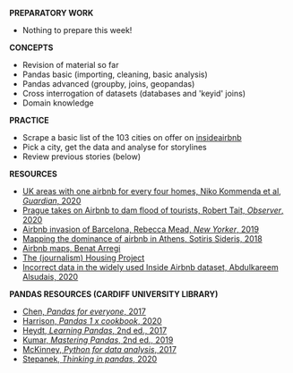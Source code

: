 **PREPARATORY WORK**

- Nothing to prepare this week!

**CONCEPTS**

- Revision of material so far
- Pandas basic (importing, cleaning, basic analysis)
- Pandas advanced (groupby, joins, geopandas)
- Cross interrogation of datasets (databases and 'keyid' joins)
- Domain knowledge

**PRACTICE**

- Scrape a basic list of the 103 cities on offer on [insideairbnb](http://insideairbnb.com/get-the-data.html)
- Pick a city, get the data and analyse for storylines
- Review previous stories (below)

**RESOURCES**

- [UK areas with one airbnb for every four homes, Niko Kommenda et al, *Guardian*, 2020](https://www.theguardian.com/technology/2020/feb/20/revealed-the-areas-in-the-uk-with-one-airbnb-for-every-four-homes)
- [Prague takes on Airbnb to dam flood of tourists, Robert Tait, *Observer*, 2020](https://www.theguardian.com/environment/2020/feb/01/overwhelmed-prague-tries-to-limit-airbnb-to-curb-tourism)
- [Airbnb invasion of Barcelona, Rebecca Mead, *New Yorker*, 2019](https://www.newyorker.com/magazine/2019/04/29/the-airbnb-invasion-of-barcelona)
- [Mapping the dominance of airbnb in Athens, Sotiris Sideris, 2018](https://medium.com/athenslivegr/mapping-the-dominance-of-airbnb-in-athens-4cb9e0657e80)
- [Airbnb maps, Benat Arregi](https://barregi.com/airbnbmaps)
- [The (journalism) Housing Project](https://niemanreports.org/articles/journalists-across-europe-collaborate-to-cover-airbnb-and-other-housing-issues/)
- [Incorrect data in the widely used Inside Airbnb dataset, Abdulkareem Alsudais, 2020](https://arxiv.org/abs/2007.03019)

**PANDAS RESOURCES (CARDIFF UNIVERSITY LIBRARY)**

- [Chen, *Pandas for everyone*, 2017](https://librarysearch.cardiff.ac.uk/permalink/f/1tfrs8a/44CAR_ALMA51125210150002420)
- [Harrison, *Pandas 1 x cookbook*, 2020](https://librarysearch.cardiff.ac.uk/permalink/f/1tfrs8a/44CAR_ALMA51156095570002420)
- [Heydt, *Learning Pandas*, 2nd ed., 2017](https://librarysearch.cardiff.ac.uk/permalink/f/djvk49/TN_cdi_igpublishing_primary_PACKT0000405)
- [Kumar, *Mastering Pandas*, 2nd ed., 2019](https://librarysearch.cardiff.ac.uk/permalink/f/djvk49/TN_cdi_safari_books_9781789343236)
- [McKinney, *Python for data analysis*, 2017](https://librarysearch.cardiff.ac.uk/permalink/f/1tfrs8a/44CAR_ALMA51125415750002420)
- [Stepanek, *Thinking in pandas*, 2020](https://librarysearch.cardiff.ac.uk/permalink/f/djvk49/TN_cdi_askewsholts_vlebooks_9781484258392)
